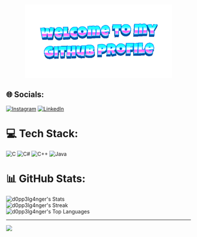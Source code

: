 <div align="center">
	<img width="400" src="welcome-header.gif" alt="welcome to my github profile">
</div>

## 🌐 Socials:
[![Instagram](https://img.shields.io/badge/Instagram-%23E4405F.svg?logo=Instagram&logoColor=white)](https://instagram.com/arrthurrz) [![LinkedIn](https://img.shields.io/badge/LinkedIn-%230077B5.svg?logo=linkedin&logoColor=white)](https://linkedin.com/in/arthur-clemente-846b7627b) 

# 💻 Tech Stack:
![C](https://img.shields.io/badge/c-%2300599C.svg?style=for-the-badge&logo=c&logoColor=white) ![C#](https://img.shields.io/badge/c%23-%23239120.svg?style=for-the-badge&logo=csharp&logoColor=white) ![C++](https://img.shields.io/badge/c++-%2300599C.svg?style=for-the-badge&logo=c%2B%2B&logoColor=white) ![Java](https://img.shields.io/badge/java-%23ED8B00.svg?style=for-the-badge&logo=openjdk&logoColor=white)
# 📊 GitHub Stats:</br>
![d0pp3lg4nger's Stats](https://github-readme-stats.vercel.app/api?username=d0pp3lg4nger&theme=midnight-purple&show_icons=true&hide_border=true&count_private=true)<br>
![d0pp3lg4nger's Streak](https://github-readme-streak-stats.herokuapp.com/?user=d0pp3lg4nger&theme=midnight-purple&hide_border=true)<br>
![d0pp3lg4nger's Top Languages](https://github-readme-stats.vercel.app/api/top-langs/?username=d0pp3lg4nger&theme=midnight-purple&show_icons=true&hide_border=true&layout=compact)

---
[![](https://visitcount.itsvg.in/api?id=theonedefalt&icon=0&color=12)](https://visitcount.itsvg.in)

<!-- Proudly created with GPRM ( https://gprm.itsvg.in ) -->
